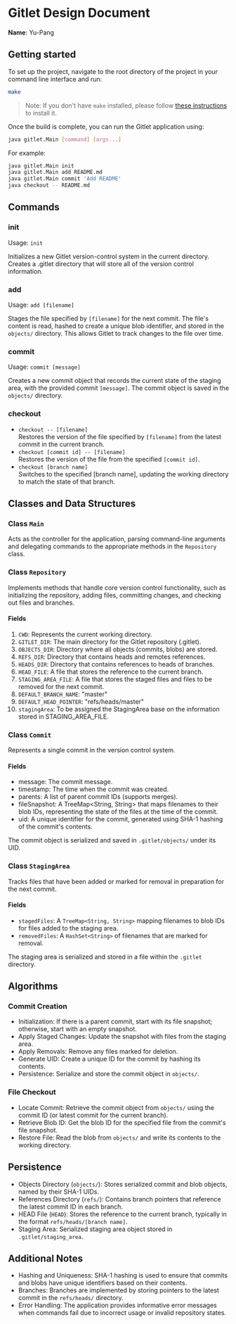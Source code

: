 # Gitlet Design Document

**Name**: Yu-Pang

## Getting started

To set up the project, navigate to the root directory of the project in your command line interface and run:

```bash
make
```

> Note: If you don't have `make` installed, please follow [these instructions](https://sp21.datastructur.es/materials/guides/make-install.html) to install it.

Once the build is complete, you can run the Gitlet application using:

```bash
java gitlet.Main [command] [args...]
```

For example:

```bash
java gitlet.Main init
java gitlet.Main add README.md
java gitlet.Main commit 'Add README'
java checkout -- README.md
```

## Commands

### init

Usage: `init`

Initializes a new Gitlet version-control system in the current directory. Creates a .gitlet directory that will store all of the version control information.

### add

Usage: `add [filename]`

Stages the file specified by `[filename]` for the next commit. The file's content is read, hashed to create a unique blob identifier, and stored in the `objects/` directory. This allows Gitlet to track changes to the file over time.

### commit

Usage: `commit [message]`

Creates a new commit object that records the current state of the staging area, with the provided commit `[message]`. The commit object is saved in the `objects/` directory.

### checkout

- `checkout -- [filename]`    
  Restores the version of the file specified by `[filename]` from the latest commit in the current branch.
- `checkout [commit id] -- [filename]`    
  Restores the version of the file from the specified `[commit id]`.
- `checkout [branch name]`    
  Switches to the specified [branch name], updating the working directory to match the state of that branch.

## Classes and Data Structures

### Class `Main`

Acts as the controller for the application, parsing command-line arguments and delegating commands to the appropriate methods in the `Repository` class.

### Class `Repository`

Implements methods that handle core version control functionality, such as initializing the repository, adding files, committing changes, and checking out files and branches.

#### Fields

1. `CWD`: Represents the current working directory.
2. `GITLET_DIR`: The main directory for the Gitlet repository (.gitlet).
3. `OBJECTS_DIR`: Directory where all objects (commits, blobs) are stored.
4. `REFS_DIR`: Directory that contains heads and remotes references.
5. `HEADS_DIR`: Directory that contains references to heads of branches.
6. `HEAD_FILE`: A file that stores the reference to the current branch.
7. `STAGING_AREA_FILE`: A file that stores the staged files and files to be removed for the next commit.
8. `DEFAULT_BRANCH_NAME`: "master"
9. `DEFAULT_HEAD_POINTER`: "refs/heads/master"
10. `stagingArea`: To be assigned the StagingArea base on the information stored in STAGING_AREA_FILE.

### Class `Commit`

Represents a single commit in the version control system.

#### Fields

- message: The commit message.
- timestamp: The time when the commit was created.
- parents: A list of parent commit IDs (supports merges).
- fileSnapshot: A TreeMap<String, String> that maps filenames to their blob IDs, representing the state of the files at the time of the commit.
- uid: A unique identifier for the commit, generated using SHA-1 hashing of the commit's contents.

The commit object is serialized and saved in `.gitlet/objects/` under its UID.

### Class `StagingArea`

Tracks files that have been added or marked for removal in preparation for the next commit.

#### Fields

- `stagedFiles`: A `TreeMap<String, String>` mapping filenames to blob IDs for files added to the staging area.
- `removedFiles`: A `HashSet<String>` of filenames that are marked for removal.

The staging area is serialized and stored in a file within the `.gitlet` directory.

## Algorithms

### Commit Creation

- Initialization: If there is a parent commit, start with its file snapshot; otherwise, start with an empty snapshot.
- Apply Staged Changes: Update the snapshot with files from the staging area.
- Apply Removals: Remove any files marked for deletion.
- Generate UID: Create a unique ID for the commit by hashing its contents.
- Persistence: Serialize and store the commit object in `objects/`.

### File Checkout

- Locate Commit: Retrieve the commit object from `objects/` using the commit ID (or latest commit for the current branch).
- Retrieve Blob ID: Get the blob ID for the specified file from the commit's file snapshot.
- Restore File: Read the blob from `objects/` and write its contents to the working directory.

## Persistence

- Objects Directory (`objects/`): Stores serialized commit and blob objects, named by their SHA-1 UIDs.
- References Directory (`refs/`): Contains branch pointers that reference the latest commit ID in each branch.
- HEAD File (`HEAD`): Stores the reference to the current branch, typically in the format `refs/heads/[branch name]`.
- Staging Area: Serialized staging area object stored in `.gitlet/staging_area`.

## Additional Notes

- Hashing and Uniqueness: SHA-1 hashing is used to ensure that commits and blobs have unique identifiers based on their contents.
- Branches: Branches are implemented by storing pointers to the latest commit in the `refs/heads/` directory.
- Error Handling: The application provides informative error messages when commands fail due to incorrect usage or invalid repository states.